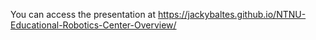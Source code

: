 You can access the presentation at https://jackybaltes.github.io/NTNU-Educational-Robotics-Center-Overview/